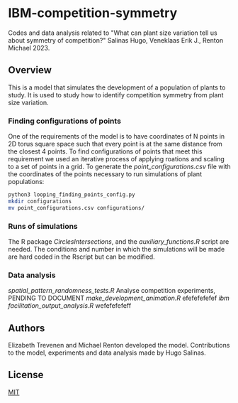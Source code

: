 # IBM-competition-symmetry
Codes and data analysis related to "What can plant size variation tell us about symmetry of competition?"
Salinas Hugo, Veneklaas Erik J., Renton Michael 2023.


## Overview
This is a model that simulates the development of a population of plants to study. 
It is used to study how to identify competition symmetry from plant size variation.


### Finding configurations of points
One of the requirements of the model is to have coordinates of N points in 2D torus square space such that every point is at the same distance from the closest 4 points.
To find configurations of points that meet this requirement we used an iterative process of applying roations and scaling to a set of points in a grid.
To generate the *point_configurations.csv* file with the coordinates of the points necessary to run simulations of plant populations:

```bash
python3 looping_finding_points_config.py
mkdir configurations
mv point_configurations.csv configurations/
```

### Runs of simulations
The R package *CirclesIntersections*, and the *auxiliary_functions.R* script are needed.
The conditions and number in which the simulations will be made are hard coded in the Rscript but can be modified.


### Data analysis

*spatial_pattern_randomness_tests.R* Analyse competition experiments, PENDING TO DOCUMENT
*make_development_animation.R* efefefefefef
*ibm facilitation_output_analysis.R* wefefefefeff


## Authors

Elizabeth Trevenen and Michael Renton developed the model. Contributions to the model, experiments and data analysis made by Hugo Salinas.


## License

[MIT](https://github.com/hugosal/IBM-competition-symmetry/blob/main/LICENSE)

